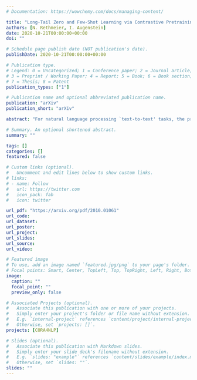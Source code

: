 ```yaml
---
# Documentation: https://wowchemy.com/docs/managing-content/

title: "Long-Tail Zero and Few-Shot Learning via Contrastive Pretraining on and for Small Data"
authors: [N. Rethmeier, I. Augenstein]
date: 2020-10-21T00:00:00+00:00
doi: ""

# Schedule page publish date (NOT publication's date).
publishDate: 2020-10-21T00:00:00+00:00

# Publication type.
# Legend: 0 = Uncategorized; 1 = Conference paper; 2 = Journal article;
# 3 = Preprint / Working Paper; 4 = Report; 5 = Book; 6 = Book section;
# 7 = Thesis; 8 = Patent
publication_types: ["1"]

# Publication name and optional abbreviated publication name.
publication: "arXiv"
publication_short: "arXiv"

abstract: "For natural language processing `text-to-text' tasks, the prevailing approaches heavily rely on pretraining large self-supervised models on increasingly larger `task-external' data. Transfer learning from high-resource pretraining works well, but research has focused on settings with very large data and compute requirements, while the potential of efficient low-resource learning, without large `task-external' pretraining, remains under-explored. In this work, we evaluate against three core challenges for resource efficient learning. Namely, we analyze: (1) pretraining data (X) efficiency; (2) zero to few-shot label (Y) efficiency; and (3) long-tail generalization, since long-tail preservation has been linked to algorithmic fairness and because data in the tail is limited by definition. To address these challenges, we propose a data and compute efficient self-supervised, contrastive text encoder, pretrained on 60MB of `task-internal' text data, and compare it to RoBERTa, which was pretrained on 160GB of `task-external' text. We find our method outperforms RoBERTa, while pretraining and fine-tuning in a 1/5th of RoBERTa's fine-tuning time."

# Summary. An optional shortened abstract.
summary: ""

tags: []
categories: []
featured: false

# Custom links (optional).
#   Uncomment and edit lines below to show custom links.
# links:
# - name: Follow
#   url: https://twitter.com
#   icon_pack: fab
#   icon: twitter

url_pdf: "https://arxiv.org/pdf/2010.01061"
url_code:
url_dataset:
url_poster:
url_project:
url_slides:
url_source:
url_video:

# Featured image
# To use, add an image named `featured.jpg/png` to your page's folder. 
# Focal points: Smart, Center, TopLeft, Top, TopRight, Left, Right, BottomLeft, Bottom, BottomRight.
image:
  caption: ""
  focal_point: ""
  preview_only: false

# Associated Projects (optional).
#   Associate this publication with one or more of your projects.
#   Simply enter your project's folder or file name without extension.
#   E.g. `internal-project` references `content/project/internal-project/index.md`.
#   Otherwise, set `projects: []`.
projects: [CORA4NLP]

# Slides (optional).
#   Associate this publication with Markdown slides.
#   Simply enter your slide deck's filename without extension.
#   E.g. `slides: "example"` references `content/slides/example/index.md`.
#   Otherwise, set `slides: ""`.
slides: ""
---
```

